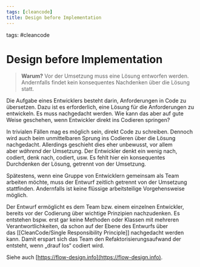 ```yaml
---
tags: [cleancode]
title: Design before Implementation
---
```

tags: #cleancode 

# Design before Implementation

>**Warum?**
>Vor der Umsetzung muss eine Lösung entworfen werden. Andernfalls findet kein konsequentes Nachdenken über die Lösung statt.

Die Aufgabe eines Entwicklers besteht darin, Anforderungen in Code zu übersetzen. Dazu ist es erforderlich, eine Lösung für die Anforderungen zu entwickeln. Es muss nachgedacht werden. Wie kann das aber auf gute Weise geschehen, wenn Entwickler direkt ins Codieren springen?

In trivialen Fällen mag es möglich sein, direkt Code zu schreiben. Dennoch wird auch beim unmittelbaren Sprung ins Codieren über die Lösung nachgedacht. Allerdings geschieht dies eher unbewusst, vor allem aber _während_ der Umsetzung. Der Entwickler denkt ein wenig nach, codiert, denk nach, codiert, usw. Es fehlt hier ein konsequentes Durchdenken der Lösung, getrennt von der Umsetzung.

Spätestens, wenn eine Gruppe von Entwicklern gemeinsam als Team arbeiten möchte, muss der Entwurf zeitlich getrennt von der Umsetzung stattfinden. Andernfalls ist keine flüssige arbeitsteilige Vorgehensweise möglich.

Der Entwurf ermöglicht es dem Team bzw. einem einzelnen Entwickler, bereits vor der Codierung über wichtige Prinzipien nachzudenken. Es entstehen bspw. erst gar keine Methoden oder Klassen mit mehreren Verantwortlichkeiten, da schon auf der Ebene des Entwurfs über das [[CleanCode/Single Responsibility Principle]] nachgedacht werden kann. Damit erspart sich das Team den Refaktorisierungsaufwand der entsteht, wenn „drauf los“ codiert wird.

Siehe auch [](https://flow-design.info/)[https://flow-design.info](https://flow-design.info).